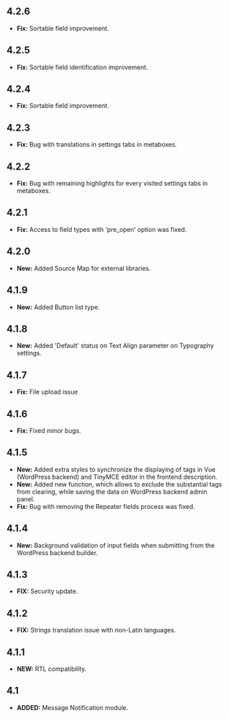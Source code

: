 ## 4.2.6
- **Fix:** Sortable field improvement.
## 4.2.5
- **Fix:** Sortable field identification improvement.
## 4.2.4
- **Fix:** Sortable field improvement.
## 4.2.3
- **Fix:** Bug with translations in settings tabs in metaboxes.

## 4.2.2
- **Fix:** Bug with remaining highlights for every visited settings tabs in metaboxes.

## 4.2.1
- **Fix:** Access to field types with 'pre_open' option was fixed.

## 4.2.0
- **New:** Added Source Map for external libraries.

## 4.1.9
- **New:** Added Button list type.

## 4.1.8
- **New:** Added 'Default' status on Text Align parameter on Typography settings.

## 4.1.7
- **Fix:** File upload issue

## 4.1.6
- **Fix:** Fixed minor bugs.

## 4.1.5
- **New:** Added extra styles to synchronize the displaying of tags in Vue (WordPress backend) and TinyMCE editor in the frontend description.
- **New:** Added new function, which allows to exclude the substantial tags from clearing, while saving the data on WordPress backend admin panel.
- **Fix:** Bug with removing the Repeater fields process was fixed.

## 4.1.4
- **New:** Background validation of input fields when submitting from the WordPress backend builder.

## 4.1.3
- **FIX:** Security update.

## 4.1.2
- **FIX:** Strings translation issue with non-Latin languages.

## 4.1.1
- **NEW:** RTL compatibility.

## 4.1
- **ADDED:** Message Notification module.